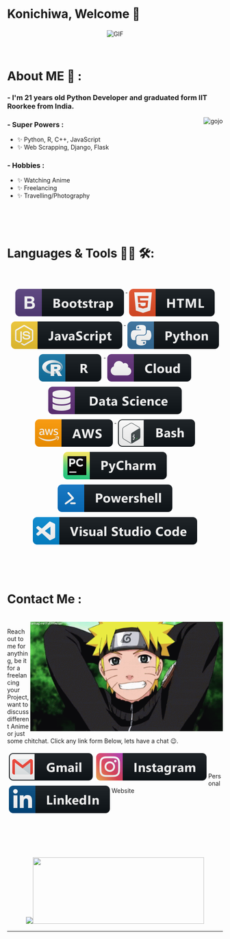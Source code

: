 # Konichiwa, Welcome 👋

<div align="center">
<img alt="GIF" align="center" src="https://media.giphy.com/media/d5fMI9ftgQiGzoZoB9/giphy.gif">
</div>

</br>
</br>

# About ME 💬 :

### - I'm 21 years old Python Developer and graduated form IIT Roorkee from India.


<img alt="gojo" align="right" src="https://github.com/agajareiitr/agajareiitr/blob/main/assets/tenor.gif">

### - Super Powers :
- ✨ Python, R, C++, JavaScript
- ✨ Web Scrapping, Django, Flask

### - Hobbies : 
- ✨ Watching Anime
- ✨ Freelancing
- ✨ Travelling/Photography

</br>
</br>
</br>



# Languages & Tools 👨‍💻 🛠:
</br>

<p align="center">
   <a href="#">
    <img src="https://github.com/agajareiitr/agajareiitr/blob/main/assets/icons/bootstrap.svg" alt="bootstrap" style="vertical-align:top; margin:6px 4px">
  </a>
     <a href="#">
    <img src="https://github.com/agajareiitr/agajareiitr/blob/main/assets/icons/html.svg" alt="html" style="vertical-align:top; margin:6px 4px">
  </a>   
  <a href="#">
    <img src="https://github.com/agajareiitr/agajareiitr/blob/main/assets/icons/js.svg" alt="js" style="vertical-align:top; margin:6px 4px">
  </a>   
  <a href="#">
    <img src="https://github.com/agajareiitr/agajareiitr/blob/main/assets/icons/python.svg" alt="python" style="vertical-align:top; margin:6px 4px">
  </a>
  <a href="#">
    <img src="https://github.com/agajareiitr/agajareiitr/blob/main/assets/icons/r.svg" alt="r" style="vertical-align:top; margin:6px 4px">
   <a href="#">
    <img src="https://github.com/agajareiitr/agajareiitr/blob/main/assets/icons/cloud.svg" alt="cloud" style="vertical-align:top; margin:6px 4px">
  </a>  

   <a href="#">
    <img src="https://github.com/agajareiitr/agajareiitr/blob/main/assets/icons/datascience.svg" alt="datascience" style="vertical-align:top; margin:6px 4px">
  </a>
    <a href="#">
    <img src="https://github.com/agajareiitr/agajareiitr/blob/main/assets/icons/aws.svg" alt="aws" style="vertical-align:top; margin:6px 4px">
  </a>
    <a href="#">
    <img src="https://github.com/agajareiitr/agajareiitr/blob/main/assets/icons/bash.svg" alt="bash" style="vertical-align:top; margin:6px 4px">
  </a> 
  <a href="#">
    <img src="https://github.com/agajareiitr/agajareiitr/blob/main/assets/icons/jetbrains_pycharm.svg" alt="jetbrains_pycharm" style="vertical-align:top; margin:6px 4px">
  </a> 
  <a href="#">
    <img src="https://github.com/agajareiitr/agajareiitr/blob/main/assets/icons/powershell.svg" alt="powershell" style="vertical-align:top; margin:6px 4px">
  </a> 
  <a href="#">
    <img src="https://github.com/agajareiitr/agajareiitr/blob/main/assets/icons/visualstudio_code.svg" alt="visualstudio_code" style="vertical-align:top; margin:6px 4px">
  </a> 
</p>



</br>
</br>
</br>



# Contact Me :


<p>
</br>
<img hight="320" width="450" alt="naruto" align="right" src="https://github.com/agajareiitr/agajareiitr/blob/main/assets/naruto.gif">

Reach out to me for anything, be it for a freelancing your Project, want to discuss different Anime or just some chitchat.
Click any link form Below, lets have a chat 😉.

  <a href="mailto:agajare@ch.iitr.ac.in">
    <img align="left" src="https://github.com/agajareiitr/agajareiitr/blob/main/assets/icons/gmail.svg" alt="gmail" style="vertical-align:top; margin:6px 4px">
  </a>  

  <a href="https://www.instagram.com/agajareiitr/">
    <img align="left" src="https://github.com/agajareiitr/agajareiitr/blob/main/assets/icons/instagram.svg" alt="instagram" style="vertical-align:top; margin:6px 4px">
  </a>  
</br>
</br>
</br>
  <a href="https://www.linkedin.com/in/agajareiitr/">
    <img align="left" src="https://github.com/agajareiitr/agajareiitr/blob/main/assets/icons/linkedin.svg" alt="linkedin" style="vertical-align:top; margin:6px 4px">
  </a>
  <a href = "https://agajareiitr.github.io" style = "text-decoration:none">Personal Website</a>
</p>
 

</br>
</br>
</br>
</br>
</br>
</br>
</br>



<p align=center>
  <kbd><img width=400 src="https://github-readme-stats.vercel.app/api?username=agajareiitr&bg_color=00000000&text_color=58a6ff&hide_border=true&disable_animations=true&include_all_commits=true"><img height=155 width=400 src="https://github-readme-stats.vercel.app/api/top-langs/?username=agajareiitr&layout=compact&langs_count=10&bg_color=00000000&text_color=58a6ff&hide_border=true&disable_animations=true&card_width=485&line_height=35" /></kbd>
</p>

<!-- <p>Orignal Credit : https://github.com/Xx-Ashutosh-xX</p> -->
*********
